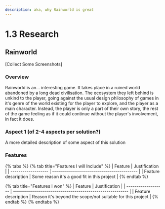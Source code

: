```yaml
---
description: aka, why Rainworld is great
---
```


# 1.3 Research

## Rainworld

\[Collect Some Screenshots]

### Overview

Rainworld is an... interesting game. It takes place in a ruined world abandoned by a long dead civilisation. The ecosystem they left behind is unkind to the player, going against the usual design philosophy of games in it's genre of the world existing for the player to explore, and the player as a main character. Instead, the player is only a part of their own story, the rest of the game feeling as if it could continue without the player's involvement, in fact it does.

### Aspect 1 (of 2-4 aspects per solution?)

A more detailed description of some aspect of this solution

### Features

{% tabs %}
{% tab title="Features I will Include" %}
| Feature             | Justification                               |
| ------------------- | ------------------------------------------- |
| Feature description | Some reason it's a good fit in this project |
{% endtab %}

{% tab title="Features I won" %}
| Feature             | Justification                                              |
| ------------------- | ---------------------------------------------------------- |
| Feature description | Reason it's beyond the scope/not suitable for this project |
{% endtab %}
{% endtabs %}

